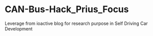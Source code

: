 # CAN-Bus-Hack_Prius_Focus
Leverage from ioactive blog for research purpose in Self Driving Car Development
